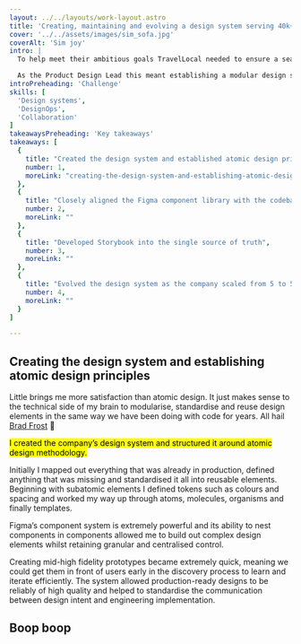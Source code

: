 ```yaml
---
layout: ../../layouts/work-layout.astro
title: 'Creating, maintaining and evolving a design system serving 40k+ visitors'
cover: '../../assets/images/sim_sofa.jpg'
coverAlt: 'Sim joy'
intro: |
  To help meet their ambitious goals TravelLocal needed to ensure a seamless and consistent user experience across their customer journey, whilst allowing the team to prototype and build new experiences efficiently.

  As the Product Design Lead this meant establishing a modular design system from scratch and owning that across multiple years as the company, product and team scaled.
introPreheading: 'Challenge'
skills: [
  'Design systems',
  'DesignOps',
  'Collaboration'
]
takeawaysPreheading: 'Key takeaways'
takeaways: [
  {
    title: "Created the design system and established atomic design principles",
    number: 1,
    moreLink: "creating-the-design-system-and-establishing-atomic-design-principles"
  },
  {
    title: "Closely aligned the Figma component library with the codebase",
    number: 2,
    moreLink: ""
  },
  {
    title: "Developed Storybook into the single source of truth",
    number: 3,
    moreLink: ""
  },
  {
    title: "Evolved the design system as the company scaled from 5 to 50+ people",
    number: 4,
    moreLink: ""
  }
]

---
```


## Creating the design system and establishing atomic design principles
<!-- <img src="design-system-bla.jpg" class="wide" /> -->

Little brings me more satisfaction than atomic design. It just makes sense to the technical side of my brain to modularise, standardise and reuse design elements in the same way we have been doing with code for years. All hail [Brad Frost](https://atomicdesign.bradfrost.com/) 🙌

<mark>I created the company’s design system and structured it around atomic design methodology.</mark>

Initially I mapped out everything that was already in production, defined anything that was missing and standardised it all into reusable elements. Beginning with subatomic elements I defined tokens such as colours and spacing and worked my way up through atoms, molecules, organisms and finally templates.

Figma’s component system is extremely powerful and its ability to nest components in components allowed me to build out complex design elements whilst retaining granular and centralised control.

Creating mid-high fidelity prototypes became extremely quick, meaning we could get them in front of users early in the discovery process to learn and iterate efficiently. The system allowed production-ready designs to be reliably of high quality and helped to standardise the communication between design intent and engineering implementation.

## Boop boop